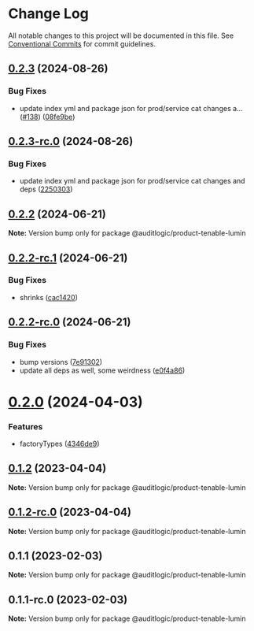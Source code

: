 # Change Log

All notable changes to this project will be documented in this file.
See [Conventional Commits](https://conventionalcommits.org) for commit guidelines.

## [0.2.3](https://github.com/auditlogic/product/compare/@auditlogic/product-tenable-lumin@0.2.2...@auditlogic/product-tenable-lumin@0.2.3) (2024-08-26)


### Bug Fixes

* update index yml and package json for prod/service cat changes a… ([#138](https://github.com/auditlogic/product/issues/138)) ([08fe9be](https://github.com/auditlogic/product/commit/08fe9beb1c8457462a19bc69caa02e6212d97e1a))





## [0.2.3-rc.0](https://github.com/auditlogic/product/compare/@auditlogic/product-tenable-lumin@0.2.2...@auditlogic/product-tenable-lumin@0.2.3-rc.0) (2024-08-26)


### Bug Fixes

* update index yml and package json for prod/service cat changes and deps ([2250303](https://github.com/auditlogic/product/commit/225030363a363608240135b7ebed386b28f01e4b))





## [0.2.2](https://github.com/auditlogic/product/compare/@auditlogic/product-tenable-lumin@0.2.2-rc.1...@auditlogic/product-tenable-lumin@0.2.2) (2024-06-21)

**Note:** Version bump only for package @auditlogic/product-tenable-lumin





## [0.2.2-rc.1](https://github.com/auditlogic/product/compare/@auditlogic/product-tenable-lumin@0.2.2-rc.0...@auditlogic/product-tenable-lumin@0.2.2-rc.1) (2024-06-21)


### Bug Fixes

* shrinks ([cac1420](https://github.com/auditlogic/product/commit/cac14200fefcd8183ab69fe89a47bd3f70f563e9))





## [0.2.2-rc.0](https://github.com/auditlogic/product/compare/@auditlogic/product-tenable-lumin@0.2.0...@auditlogic/product-tenable-lumin@0.2.2-rc.0) (2024-06-21)


### Bug Fixes

* bump versions ([7e91302](https://github.com/auditlogic/product/commit/7e913023b8b312150ed7762c32fbbe616be71de5))
* update all deps as well, some weirdness ([e0f4a86](https://github.com/auditlogic/product/commit/e0f4a864714e2d3de6bbf3da014d5312fe53be2f))





# [0.2.0](https://github.com/auditlogic/product/compare/@auditlogic/product-tenable-lumin@0.1.2...@auditlogic/product-tenable-lumin@0.2.0) (2024-04-03)


### Features

* factoryTypes ([4346de9](https://github.com/auditlogic/product/commit/4346de92693aee892fccf725338ffc7b80ab182b))





## [0.1.2](https://github.com/auditlogic/product/compare/@auditlogic/product-tenable-lumin@0.1.1...@auditlogic/product-tenable-lumin@0.1.2) (2023-04-04)

**Note:** Version bump only for package @auditlogic/product-tenable-lumin





## [0.1.2-rc.0](https://github.com/auditlogic/product/compare/@auditlogic/product-tenable-lumin@0.1.1...@auditlogic/product-tenable-lumin@0.1.2-rc.0) (2023-04-04)

**Note:** Version bump only for package @auditlogic/product-tenable-lumin





## 0.1.1 (2023-02-03)

**Note:** Version bump only for package @auditlogic/product-tenable-lumin





## 0.1.1-rc.0 (2023-02-03)

**Note:** Version bump only for package @auditlogic/product-tenable-lumin
